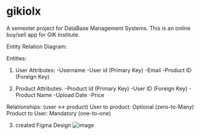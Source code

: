 # gikiolx
A semester project for DataBase Management Systems. This is an online buy/sell app for GIK Institute.

Entity Relation Diagram:

Entities:
1) User
           Attributes:
                           -Username
                           -User id (Primary Key)
                           -Email
                           -Product ID (Foreign Key)

2) Product
           Attributes:
                           -Product Id (Primary Key)
                           -User ID (Foreign Key)
                           -Product Name
                           -Upload Date
                           -Price


Relationships:
(user <-> product)
User to product: Optional (zero-to-Many)
Product to User: Mandatory (one-to-one)

3) created Figma Design
   ![image](https://github.com/Saadhaider07/gikibazar/assets/162680430/180da233-47a3-40aa-85ff-c158cad50561)

